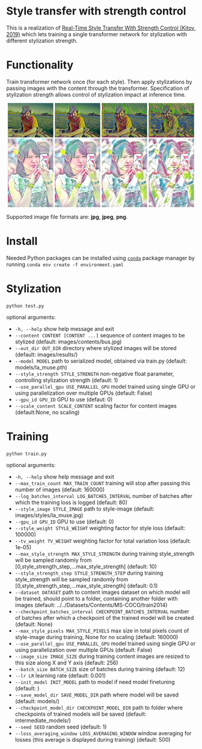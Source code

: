 # Style transfer with strength control
This is a realization of [Real-Time Style Transfer With Strength Control (Kitov, 2019)](https://arxiv.org/abs/1904.08643)  which lets training a single transformer network for stylization with different stylization strength.

# Functionality
Train transformer network once (for each style). Then apply stylizations by passing images with the content through the transformer. Specification of stylization strength allows control of stylization impact at inference time.

<div align='center'>
<img src="https://github.com/Apogentus/style-transfer-with-strength-control/blob/master/images/results/man_on_the_boat.jpg_la_muse.pth_0.1.jpg?raw=trueg" width="24%" />
<img src="https://github.com/Apogentus/style-transfer-with-strength-control/blob/master/images/results/man_on_the_boat.jpg_la_muse.pth_0.3.jpg?raw=trueg" width="24%" />
<img src="https://github.com/Apogentus/style-transfer-with-strength-control/blob/master/images/results/man_on_the_boat.jpg_la_muse.pth_1.0.jpg?raw=trueg" width="24%" />
<img src="https://github.com/Apogentus/style-transfer-with-strength-control/blob/master/images/results/man_on_the_boat.jpg_la_muse.pth_10.0.jpg?raw=trueg" width="24%" />
</div>


<div align='center'>
<img src=https://github.com/Apogentus/style-transfer-with-strength-control/blob/master/images/results/woman_telephone.jpg_feathers.pth_0.1.jpg?raw=true" width="24%" />
<img src="https://github.com/Apogentus/style-transfer-with-strength-control/blob/master/images/results/woman_telephone.jpg_feathers.pth_0.3.jpg?raw=true" width="24%" />
<img src="https://github.com/Apogentus/style-transfer-with-strength-control/blob/master/images/results/woman_telephone.jpg_feathers.pth_1.0.jpg?raw=true" width="24%" />
<img src="https://github.com/Apogentus/style-transfer-with-strength-control/blob/master/images/results/woman_telephone.jpg_feathers.pth_10.0.jpg?raw=true" width="24%" />
</div>

Supported image file formats are: __jpg__, __jpeg__, __png__.

# Install
Needed Python packages can be installed using [`conda`](https://www.anaconda.com/download/) package manager by running `conda env create -f environment.yaml`

# Stylization
`python test.py`

optional arguments:
*  `-h, --help`            show help message and exit
*  `--content CONTENT [CONTENT ...]`
                        sequence of content images to be stylized (default:
                        images/contents/bus.jpg)
*  `--out_dir OUT_DIR`     directory where stylized images will be stored
                        (default: images/results/)
*  `--model MODEL`         path to serialized model, obtained via train.py
                        (default: models/la_muse.pth)
*  `--style_strength STYLE_STRENGTH`
                        non-negative float parameter, controlling stylization
                        strength (default: 1)
*  `--use_parallel_gpu USE_PARALLEL_GPU`
                        model trained using single GPU or using
                        parallelization over multiple GPUs (default: False)
*  `--gpu_id GPU_ID`       GPU to use (defaut: 0)
*  `--scale_content SCALE_CONTENT`
                        scaling factor for content images (default:None, no
                        scaling)

# Training
`python train.py`

optional arguments:
*  `-h, --help`           show help message and exit
*  `--max_train_count MAX_TRAIN_COUNT`
                        training will stop after passing this number of images
                        (default: 160000)
*  `--log_batches_interval LOG_BATCHES_INTERVAL`
                        number of batches after which the training loss is
                        logged (default: 80)
*  `--style_image STYLE_IMAGE`
                        path to style-image (default:
                        images/styles/la_muse.jpg)
*  `--gpu_id GPU_ID`       GPU to use (default: 0)
*  `--style_weight STYLE_WEIGHT`
                        weighting factor for style loss (default: 100000)
*  `--tv_weight TV_WEIGHT`
                        weighting factor for total variation loss (default:
                        1e-05)
*  `--max_style_strength MAX_STYLE_STRENGTH`
                        during training style_strength will be sampled
                        randomly from
                        [0,style_strength_step,...max_style_strength]
                        (default: 10)
*  `--style_strength_step STYLE_STRENGTH_STEP`
                        during training style_strength will be sampled
                        randomly from
                        [0,style_strength_step,...max_style_strength]
                        (default: 0.1)
*  `--dataset DATASET`     path to content images dataset on which model will be
                        trained, should point to a folder, containing another
                        folder with images (default:
                        ../../Datasets/Contents/MS-COCO/train2014)
*  `--checkpoint_batches_interval CHECKPOINT_BATCHES_INTERVAL`
                        number of batches after which a checkpoint of the
                        trained model will be created (default: None)
*  `--max_style_pixels MAX_STYLE_PIXELS`
                        max size in total pixels count of style-image during
                        training, None for no scaling (default: 160000)
*  `--use_parallel_gpu USE_PARALLEL_GPU`
                        model trained using single GPU or using
                        parallelization over multiple GPUs (default: False)
*  `--image_size IMAGE_SIZE`
                        during training content images are resized to this
                        size along X and Y axis (default: 256)
*  `--batch_size BATCH_SIZE`
                        size of batches during training (default: 12)
*  `--lr LR`               learning rate (default: 0.001)
*  `--init_model INIT_MODEL`
                        path to model if need model finetuning (default: )
*  `--save_model_dir SAVE_MODEL_DIR`
                        path where model will be saved (default: models/)
*  `--checkpoint_model_dir CHECKPOINT_MODEL_DIR`
                        path to folder where checkpoints of trained models
                        will be saved (default: intermediate_models/)
*  `--seed SEED`           random seed (default: 1)
*  `--loss_averaging_window LOSS_AVERAGING_WINDOW`
                        window averaging for losses (this average is displayed
                        during training) (default: 500)
